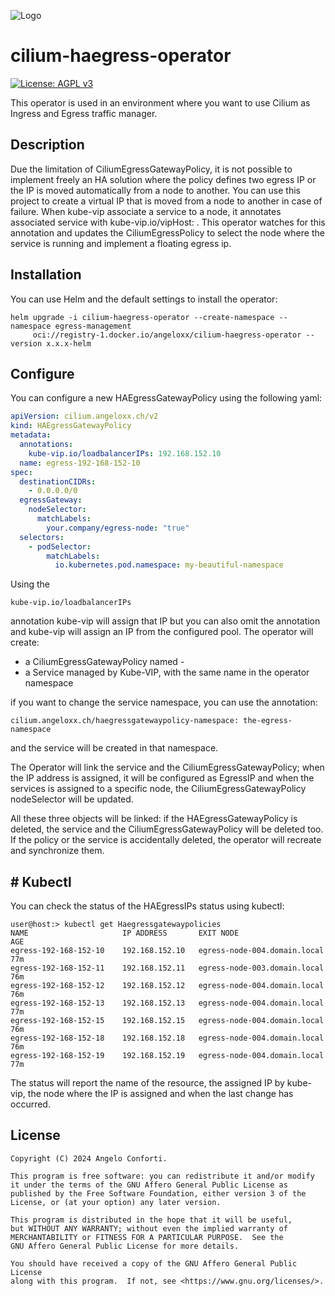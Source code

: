 ![Logo](https://github.com/angeloxx/cilium-haegress-operator/raw/main/docs/img/cilium-haegress-operator_mini.png)

# cilium-haegress-operator
[![License: AGPL v3](https://img.shields.io/badge/License-AGPL_v3-blue.svg)](https://www.gnu.org/licenses/agpl-3.0)

This operator is used in an environment where you want to use Cilium as Ingress and Egress traffic manager. 

## Description
Due the limitation of CiliumEgressGatewayPolicy, it is not possible to implement freely an HA solution where the policy 
defines two egress IP or the IP is moved automatically from a node to another.
You can use this project to create a virtual IP that is moved from a node to another in case of failure. When kube-vip
associate a service to a node, it annotates associated service with kube-vip.io/vipHost: <node-name>. This operator
watches for this annotation and updates the CiliumEgressPolicy to select the node where the service is running and
implement a floating egress ip.

## Installation

You can use Helm and the default settings to install the operator:

```shell
helm upgrade -i cilium-haegress-operator --create-namespace --namespace egress-management
     oci://registry-1.docker.io/angeloxx/cilium-haegress-operator --version x.x.x-helm
```

## Configure

You can configure a new HAEgressGatewayPolicy using the following yaml:

```yaml
apiVersion: cilium.angeloxx.ch/v2
kind: HAEgressGatewayPolicy
metadata:
  annotations:
    kube-vip.io/loadbalancerIPs: 192.168.152.10
  name: egress-192-168-152-10
spec:
  destinationCIDRs:
    - 0.0.0.0/0
  egressGateway:
    nodeSelector:
      matchLabels:
        your.company/egress-node: "true"
  selectors:
    - podSelector:
        matchLabels:
          io.kubernetes.pod.namespace: my-beautiful-namespace
```
Using the 

    kube-vip.io/loadbalancerIPs

annotation kube-vip will assign that IP but you can also omit the annotation and kube-vip will assign an IP from the
configured pool. The operator will create:

* a CiliumEgressGatewayPolicy named <service-namespace>-<haegressgatewaypolicy-name>
* a Service managed by Kube-VIP, with the same name in the operator namespace 

if you want to change the service namespace, you can use the annotation:

    cilium.angeloxx.ch/haegressgatewaypolicy-namespace: the-egress-namespace

and the service will be created in that namespace.

The Operator will link the service and the CiliumEgressGatewayPolicy; when the IP address is assigned, it will be configured as EgressIP and
when the services is assigned to a specific node, the CiliumEgressGatewayPolicy nodeSelector will be updated. 

All these three objects will be linked: if the HAEgressGatewayPolicy is deleted, the service and the CiliumEgressGatewayPolicy will be deleted too.
If the policy or the service is accidentally deleted, the operator will recreate and synchronize them.

## # Kubectl

You can check the status of the HAEgressIPs status using kubectl:

```shell
user@host:> kubectl get Haegressgatewaypolicies
NAME                     IP ADDRESS       EXIT NODE                      AGE
egress-192-168-152-10    192.168.152.10   egress-node-004.domain.local   77m
egress-192-168-152-11    192.168.152.11   egress-node-003.domain.local   76m
egress-192-168-152-12    192.168.152.12   egress-node-004.domain.local   76m
egress-192-168-152-13    192.168.152.13   egress-node-004.domain.local   77m
egress-192-168-152-15    192.168.152.15   egress-node-004.domain.local   76m
egress-192-168-152-18    192.168.152.18   egress-node-004.domain.local   76m
egress-192-168-152-19    192.168.152.19   egress-node-004.domain.local   77m
```
The status will report the name of the resource, the assigned IP by kube-vip, the node where the IP is assigned and when the last change has occurred.

## License

    Copyright (C) 2024 Angelo Conforti.

    This program is free software: you can redistribute it and/or modify
    it under the terms of the GNU Affero General Public License as
    published by the Free Software Foundation, either version 3 of the
    License, or (at your option) any later version.

    This program is distributed in the hope that it will be useful,
    but WITHOUT ANY WARRANTY; without even the implied warranty of
    MERCHANTABILITY or FITNESS FOR A PARTICULAR PURPOSE.  See the
    GNU Affero General Public License for more details.

    You should have received a copy of the GNU Affero General Public License
    along with this program.  If not, see <https://www.gnu.org/licenses/>.

